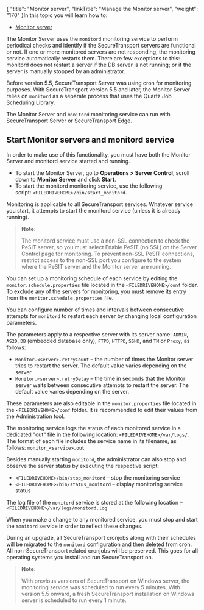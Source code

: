 {
    "title": "Monitor server",
    "linkTitle": "Manage the Monitor server",
    "weight": "170"
}In this topic you will learn how to:

-   <a href="#Use" class="MCXref xref">Monitor server</a>

The Monitor Server uses the `monitord` monitoring service to perform periodical checks and identify if the <span class="mc-variable axway_variables.Component_Short_Name variable">SecureTransport</span> servers are functional or not. If one or more monitored servers are not responding, the monitoring service automatically restarts them. There are few exceptions to this: monitord does not restart a server if the DB server is not running; or if the server is manually stopped by an administrator.

Before version 5.5, <span class="mc-variable axway_variables.Component_Short_Name variable">SecureTransport</span> Server was using cron for monitoring purposes. With <span class="mc-variable axway_variables.Component_Short_Name variable">SecureTransport</span> version 5.5 and later, the Monitor Server relies on `monitord` as a separate process that uses the Quartz Job Scheduling Library.

The Monitor Server and `monitord` monitoring service can run with <span class="mc-variable axway_variables.Component_Short_Name variable">SecureTransport</span> Server or <span class="mc-variable axway_variables.Component_Short_Name variable">SecureTransport</span> Edge.

## Start Monitor servers and monitord service

In order to make use of this functionality, you must have both the Monitor Server and <span class="code">monitord</span> service started and running.

-   To start the Monitor Server, go to **Operations > Server Control**, scroll down to **Monitor Server** and click **Start**.
-   To start the <span class="code">monitord</span> monitoring service, use the following script: `<FILEDRIVEHOME>/bin/start_monitord`.

Monitoring is applicable to all <span class="mc-variable axway_variables.Component_Short_Name variable">SecureTransport</span> services. Whatever service you start, it attempts to start the <span class="code">monitord</span> service (unless it is already running).

> **Note:**
>
> The monitord service must use a non-SSL connection to check the PeSIT server,
> so you must select Enable PeSIT (no SSL) on the Server Control page for
> monitoring. To prevent non-SSL PeSIT connections, restrict access to the
> non-SSL port you configure to the system where the PeSIT server and the
> Monitor server are running.

You can set up a monitoring schedule of each service by editing the `monitor.schedule.properties` file located in the `<FILEDRIVEHOME>/conf` folder. To exclude any of the servers for monitoring, you must remove its entry from the `monitor.schedule.properties` file.

You can configure number of times and intervals between consecutive attempts for `monitord` to restart each server by changing local configuration parameters.

The parameters apply to a respective server with its server name: `ADMIN`, `AS2D`, `DB` (embedded database only), `FTPD`, `HTTPD`, `SSHD`, and `TM` or `Proxy`, as follows:

-   `Monitor.<server>.retryCount` – the number of times the Monitor server tries to restart the server. The default value varies depending on the server.
-   `Monitor.<server>.retryDelay` – the time in seconds that the Monitor server waits between consecutive attempts to restart the server. The default value varies depending on the server.

These parameters are also editable in the `monitor.properties` file located in the `<FILEDRIVEHOME>/conf` folder. It is recommended to edit their values from the Administration tool.

The monitoring service logs the status of each monitored service in a dedicated "out" file in the following location: `<FILEDRIVEHOME>/var/logs/`. The format of each file includes the service name in its filename, as follows: `monitor_<service>.out`

Besides manually starting `monitord`, the administrator can also stop and observe the server status by executing the respective script:

-   `<FILEDRIVEHOME>/bin/stop_monitord` – stop the monitoring service
-   `<FILEDRIVEHOME>/bin/status_monitord` – display monitoring service status

The log file of the `monitord` service is stored at the following location – `<FILEDRIVEHOME>/var/logs/monitord.log`

When you make a change to any monitored service, you must stop and start the `monitord` service in order to reflect these changes.

During an upgrade, all <span class="mc-variable axway_variables.Component_Short_Name variable">SecureTransport</span> cronjobs along with their schedules will be migrated to the `monitord` configuration and then deleted from cron. All non-SecureTransport related cronjobs will be preserved. This goes for all operating systems you install and run SecureTransport on.

> **Note:**
>
> With previous versions of SecureTransport on Windows server, the monitoring service was scheduled to run every 5 minutes. With version 5.5 onward, a fresh SecureTransport installation on Windows server is scheduled to run every 1 minute.
